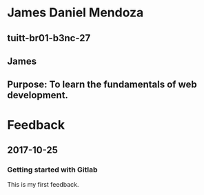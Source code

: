 # James Daniel Mendoza
## tuitt-br01-b3nc-27
## James
## Purpose: To learn the fundamentals of web development. 

# Feedback
## 2017-10-25
### Getting started with Gitlab
This is my first feedback. 

